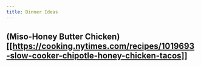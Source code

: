```yaml
---
title: Dinner Ideas
---
```


## (Miso-Honey Butter Chicken)[[https://cooking.nytimes.com/recipes/1019693-slow-cooker-chipotle-honey-chicken-tacos]]
##
